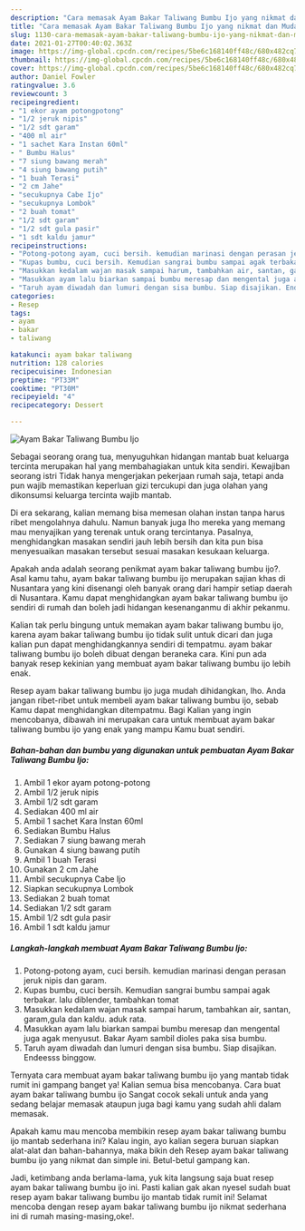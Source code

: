 ```yaml
---
description: "Cara memasak Ayam Bakar Taliwang Bumbu Ijo yang nikmat dan Mudah Dibuat"
title: "Cara memasak Ayam Bakar Taliwang Bumbu Ijo yang nikmat dan Mudah Dibuat"
slug: 1130-cara-memasak-ayam-bakar-taliwang-bumbu-ijo-yang-nikmat-dan-mudah-dibuat
date: 2021-01-27T00:40:02.363Z
image: https://img-global.cpcdn.com/recipes/5be6c168140ff48c/680x482cq70/ayam-bakar-taliwang-bumbu-ijo-foto-resep-utama.jpg
thumbnail: https://img-global.cpcdn.com/recipes/5be6c168140ff48c/680x482cq70/ayam-bakar-taliwang-bumbu-ijo-foto-resep-utama.jpg
cover: https://img-global.cpcdn.com/recipes/5be6c168140ff48c/680x482cq70/ayam-bakar-taliwang-bumbu-ijo-foto-resep-utama.jpg
author: Daniel Fowler
ratingvalue: 3.6
reviewcount: 3
recipeingredient:
- "1 ekor ayam potongpotong"
- "1/2 jeruk nipis"
- "1/2 sdt garam"
- "400 ml air"
- "1 sachet Kara Instan 60ml"
- " Bumbu Halus"
- "7 siung bawang merah"
- "4 siung bawang putih"
- "1 buah Terasi"
- "2 cm Jahe"
- "secukupnya Cabe Ijo"
- "secukupnya Lombok"
- "2 buah tomat"
- "1/2 sdt garam"
- "1/2 sdt gula pasir"
- "1 sdt kaldu jamur"
recipeinstructions:
- "Potong-potong ayam, cuci bersih. kemudian marinasi dengan perasan jeruk nipis dan garam."
- "Kupas bumbu, cuci bersih. Kemudian sangrai bumbu sampai agak terbakar. lalu diblender, tambahkan tomat"
- "Masukkan kedalam wajan masak sampai harum, tambahkan air, santan, garam,gula dan kaldu. aduk rata."
- "Masukkan ayam lalu biarkan sampai bumbu meresap dan mengental juga agak menyusut. Bakar Ayam sambil dioles paka sisa bumbu."
- "Taruh ayam diwadah dan lumuri dengan sisa bumbu. Siap disajikan. Endeesss binggow."
categories:
- Resep
tags:
- ayam
- bakar
- taliwang

katakunci: ayam bakar taliwang 
nutrition: 128 calories
recipecuisine: Indonesian
preptime: "PT33M"
cooktime: "PT30M"
recipeyield: "4"
recipecategory: Dessert

---
```



![Ayam Bakar Taliwang Bumbu Ijo](https://img-global.cpcdn.com/recipes/5be6c168140ff48c/680x482cq70/ayam-bakar-taliwang-bumbu-ijo-foto-resep-utama.jpg)

Sebagai seorang orang tua, menyuguhkan hidangan mantab buat keluarga tercinta merupakan hal yang membahagiakan untuk kita sendiri. Kewajiban seorang istri Tidak hanya mengerjakan pekerjaan rumah saja, tetapi anda pun wajib memastikan keperluan gizi tercukupi dan juga olahan yang dikonsumsi keluarga tercinta wajib mantab.

Di era  sekarang, kalian memang bisa memesan olahan instan tanpa harus ribet mengolahnya dahulu. Namun banyak juga lho mereka yang memang mau menyajikan yang terenak untuk orang tercintanya. Pasalnya, menghidangkan masakan sendiri jauh lebih bersih dan kita pun bisa menyesuaikan masakan tersebut sesuai masakan kesukaan keluarga. 



Apakah anda adalah seorang penikmat ayam bakar taliwang bumbu ijo?. Asal kamu tahu, ayam bakar taliwang bumbu ijo merupakan sajian khas di Nusantara yang kini disenangi oleh banyak orang dari hampir setiap daerah di Nusantara. Kamu dapat menghidangkan ayam bakar taliwang bumbu ijo sendiri di rumah dan boleh jadi hidangan kesenanganmu di akhir pekanmu.

Kalian tak perlu bingung untuk memakan ayam bakar taliwang bumbu ijo, karena ayam bakar taliwang bumbu ijo tidak sulit untuk dicari dan juga kalian pun dapat menghidangkannya sendiri di tempatmu. ayam bakar taliwang bumbu ijo boleh dibuat dengan beraneka cara. Kini pun ada banyak resep kekinian yang membuat ayam bakar taliwang bumbu ijo lebih enak.

Resep ayam bakar taliwang bumbu ijo juga mudah dihidangkan, lho. Anda jangan ribet-ribet untuk membeli ayam bakar taliwang bumbu ijo, sebab Kamu dapat menghidangkan ditempatmu. Bagi Kalian yang ingin mencobanya, dibawah ini merupakan cara untuk membuat ayam bakar taliwang bumbu ijo yang enak yang mampu Kamu buat sendiri.

<!--inarticleads1-->

##### Bahan-bahan dan bumbu yang digunakan untuk pembuatan Ayam Bakar Taliwang Bumbu Ijo:

1. Ambil 1 ekor ayam potong-potong
1. Ambil 1/2 jeruk nipis
1. Ambil 1/2 sdt garam
1. Sediakan 400 ml air
1. Ambil 1 sachet Kara Instan 60ml
1. Sediakan  Bumbu Halus
1. Sediakan 7 siung bawang merah
1. Gunakan 4 siung bawang putih
1. Ambil 1 buah Terasi
1. Gunakan 2 cm Jahe
1. Ambil secukupnya Cabe Ijo
1. Siapkan secukupnya Lombok
1. Sediakan 2 buah tomat
1. Sediakan 1/2 sdt garam
1. Ambil 1/2 sdt gula pasir
1. Ambil 1 sdt kaldu jamur




<!--inarticleads2-->

##### Langkah-langkah membuat Ayam Bakar Taliwang Bumbu Ijo:

1. Potong-potong ayam, cuci bersih. kemudian marinasi dengan perasan jeruk nipis dan garam.
1. Kupas bumbu, cuci bersih. Kemudian sangrai bumbu sampai agak terbakar. lalu diblender, tambahkan tomat
1. Masukkan kedalam wajan masak sampai harum, tambahkan air, santan, garam,gula dan kaldu. aduk rata.
1. Masukkan ayam lalu biarkan sampai bumbu meresap dan mengental juga agak menyusut. Bakar Ayam sambil dioles paka sisa bumbu.
1. Taruh ayam diwadah dan lumuri dengan sisa bumbu. Siap disajikan. Endeesss binggow.




Ternyata cara membuat ayam bakar taliwang bumbu ijo yang mantab tidak rumit ini gampang banget ya! Kalian semua bisa mencobanya. Cara buat ayam bakar taliwang bumbu ijo Sangat cocok sekali untuk anda yang sedang belajar memasak ataupun juga bagi kamu yang sudah ahli dalam memasak.

Apakah kamu mau mencoba membikin resep ayam bakar taliwang bumbu ijo mantab sederhana ini? Kalau ingin, ayo kalian segera buruan siapkan alat-alat dan bahan-bahannya, maka bikin deh Resep ayam bakar taliwang bumbu ijo yang nikmat dan simple ini. Betul-betul gampang kan. 

Jadi, ketimbang anda berlama-lama, yuk kita langsung saja buat resep ayam bakar taliwang bumbu ijo ini. Pasti kalian gak akan nyesel sudah buat resep ayam bakar taliwang bumbu ijo mantab tidak rumit ini! Selamat mencoba dengan resep ayam bakar taliwang bumbu ijo nikmat sederhana ini di rumah masing-masing,oke!.

